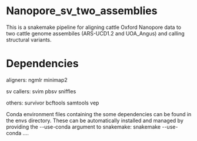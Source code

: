 # Nanopore_sv_two_assemblies

This is a snakemake pipeline for aligning cattle Oxford Nanopore data to two cattle genome assembiles (ARS-UCD1.2 and UOA_Angus) and calling structural variants.

# Dependencies
aligners:
ngmlr
minimap2

sv callers:
svim
pbsv
sniffles

others:
survivor
bcftools
samtools
vep


Conda environment files containing the some dependencies can be found in the envs directory. These can be automatically installed and managed by providing the --use-conda argument to snakemake: snakemake --use-conda ....
